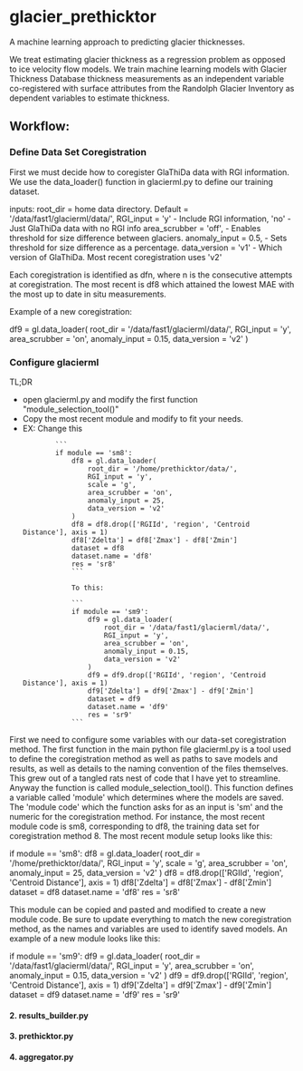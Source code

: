 # glacier_prethicktor
A machine learning approach to predicting glacier thicknesses.

We treat estimating glacier thickness as a regression problem as opposed to ice velocity flow models. We train machine learning models with Glacier Thickness Database thickness measurements as an independent variable co-registered with surface attributes from the Randolph Glacier Inventory as dependent variables to estimate thickness.

## Workflow:

### Define Data Set Coregistration
First we must decide how to coregister GlaThiDa data with RGI information. We use the data_loader() function in glacierml.py to define our training dataset.

inputs:
root_dir = home data directory. Default = '/data/fast1/glacierml/data/',
RGI_input = 'y' - Include RGI information, 'no' - Just GlaThiDa data with no RGI info
area_scrubber = 'off', - Enables threshold for size difference between glaciers.
anomaly_input = 0.5, - Sets threshold for size difference as a percentage.
data_version = 'v1' - Which version of GlaThiDa. Most recent coregistration uses 'v2'

Each coregistration is identified as dfn, where n is the consecutive attempts at coregistration. The most recent is df8 which attained the lowest MAE with the most up to date in situ measurements.

Example of a new coregistration:

df9 = gl.data_loader(
    root_dir = '/data/fast1/glacierml/data/',
    RGI_input = 'y',
    area_scrubber = 'on',
    anomaly_input = 0.15,
    data_version = 'v2'
)


### Configure glacierml
TL;DR
<ul>
    <li> open glacierml.py and modify the first function "module_selection_tool()"
    <li> Copy the most recent module and modify to fit your needs.
        <li> EX: Change this
            
            ```
            if module == 'sm8':
                df8 = gl.data_loader(
                    root_dir = '/home/prethicktor/data/',
                    RGI_input = 'y',
                    scale = 'g',
                    area_scrubber = 'on',
                    anomaly_input = 25,
                    data_version = 'v2'
                )
                df8 = df8.drop(['RGIId', 'region', 'Centroid Distance'], axis = 1)
                df8['Zdelta'] = df8['Zmax'] - df8['Zmin']
                dataset = df8
                dataset.name = 'df8'
                res = 'sr8'
                ```
            
                To this:
            
                ```
                if module == 'sm9':
                    df9 = gl.data_loader(
                        root_dir = '/data/fast1/glacierml/data/',
                        RGI_input = 'y',
                        area_scrubber = 'on',
                        anomaly_input = 0.15,
                        data_version = 'v2'
                    )
                    df9 = df9.drop(['RGIId', 'region', 'Centroid Distance'], axis = 1)
                    df9['Zdelta'] = df9['Zmax'] - df9['Zmin']
                    dataset = df9
                    dataset.name = 'df9'
                    res = 'sr9'
                ```
</ul>
First we need to configure some variables with our data-set coregistration method. The first function in the main python file glacierml.py is a tool used to define the coregistration method as well as paths to save models and results, as well as details to the naming convention of the files themselves. This grew out of a tangled rats nest of code that I have yet to streamline. Anyway the function is called module_selection_tool(). This function defines a variable called 'module' which determines where the models are saved. The 'module code' which the function asks for as an input is 'sm' and the numeric for the coregistration method. For instance, the most recent module code is sm8, corresponding to df8, the training data set for coregistration method 8. The most recent module setup looks like this:

if module == 'sm8':
    df8 = gl.data_loader(
        root_dir = '/home/prethicktor/data/',
        RGI_input = 'y',
        scale = 'g',
        area_scrubber = 'on',
        anomaly_input = 25,
        data_version = 'v2'
    )
    df8 = df8.drop(['RGIId', 'region', 'Centroid Distance'], axis = 1)
    df8['Zdelta'] = df8['Zmax'] - df8['Zmin']
    dataset = df8
    dataset.name = 'df8'
    res = 'sr8'
    
This module can be copied and pasted and modified to create a new module code. Be sure to update everything to match the new coregistration method, as the names and variables are used to identify saved models. An example of a new module looks like this:

if module == 'sm9':
    df9 = gl.data_loader(
        root_dir = '/data/fast1/glacierml/data/',
        RGI_input = 'y',
        area_scrubber = 'on',
        anomaly_input = 0.15,
        data_version = 'v2'
    )
    df9 = df9.drop(['RGIId', 'region', 'Centroid Distance'], axis = 1)
    df9['Zdelta'] = df9['Zmax'] - df9['Zmin']
    dataset = df9
    dataset.name = 'df9'
    res = 'sr9'




#### 2. results_builder.py




#### 3. prethicktor.py
#### 4. aggregator.py




<!-- ### Table of Contents:

#### 1. Project Description
#### 2. Detailed description
#### 3. Workflow
#### 4. Data
#### 5. Module Details


---

## 1. Project Description

---
<p>
Knowledge of the total volume of glacier ice on Earth is an important benchmark for understanding and adapting to our changing climate. Several estimates of global glacier ice volume have recently been presented (Farinotti et al., 2019; Milan et al., 2022). These previous estimates have relied on simple, physics-based models of glacier flow. Here, we examine whether an entirely data-driven estimate of ice mass is possible.
</p>

<p>
We train a neural network on thickness measurements from the Glacier Thickness Database (GlaThiDa). We use a simple shallow/fat architecture (two dense layers and several times more neurons than input variables). Dropout layers are added to reduce the tendency to overfit the data. We treat the learning rate, number of training epochs, and the number of neurons per dense layer as tunable hyperparameters. We perform bootstrap aggregating wherein an ensemble of randomly seeded models are trained and averaged to produce one thickness estimate. We then evaluate the ensemble on the entire Randolph Glacier Inventory (RGI) with the result being a global estimate of non-ice sheet glacier volume.
</p>

<p>
The Glacier Thickness Predictor (GTP) consists of four python files, an example workflow notebook, and 5 more notebooks for model and data analysis. The example notebook provides a simplified version of the model workflow, while the main GTP is run through a terminal window and is capable of running in a docker container on either CPU or GPU. A detailed workflow is described in part 3.
</p>

---

## 2. Detailed description

---
<ol>

<li> <b> glacierml.py </b> </li>

<p>
This file contains all the functions used throughout the GTP. Imported as gl.
</p>

<li> <b> model_builder.py </b></li>

<p>
This file contains scripts to build and train ML models to predict the thickness of glaciers. When run the user will be prompted to select a module. These modules represent different ways of assembling training data with gl.data_loader() and are detailed later in part 5.
</p>

<p>
After a training module is selected, the user is then prompted for layer architecture, learning rate, and epochs. These hyperparameters are useful knobs to tweak to improve model performance, but as a first run on a module, the defaults used in this project are:
</p>

<ul>
<li> layer 1 = 10 </li>
<li> layer 2 = 5 </li>
<li> learning rate = 0.01 </li>
<li> epochs = 100 </li>
</ul>

<br>

<p>
With the hyperparameters input, the model_builder.py will build and train two ensembles of models. The first ensemble includes a dropout layer and the second ensemble does not include a dropout layer. The models and their histories are then saved in their respective saved folders in the projects home directory. The models and histories can also be saved into memory as a variable, demonstrated in the example-workflow notebook.
</p>

<li> <b> results_builder.py </b> </li>
<p>
The results_builder.py file loads and evaluates the models in a given training module and then saves the results to a csv. The CLI in the terminal will prompt for a module when run.
</p>

<p>
results_builder.py will load and evaluate all models in a selected module using gl.predictions_maker(). This function assembles a dataframe of model parameters and predictions made on training and testing datasets, identifiable by the given random state of selected data. Each thickness is then multiplied by the area used in its prediction to compute a predicted volume. Volumes are then summed and divided by the summed area of the dataset to produce an average thickness across all predicted glaciers in a given train or test dataset. This process is repeated for all 25 random states in the ensemble. After all models have been evaluated, results_builder.py will save a .csv file of all model predictions.
</p>

<p>
These predictions tables are then passed to the gl.deviations_calculator() function to compute the standard deviations and variances across the ensembles. This function will collapse each 25 entry predictions table into a single row for a deviations table showing the average value and standard deviations for both model mean absolute error and predicted thicknesses. These deviations tables are then loaded in the ML analysis notebook to examine predictions and loss curves, as well read by prethicktor.py to make global or regional predictions for glaciers in the Randolph Glacier Inventory.
</p>

<li> <b> prethicktor.py </b> </li>
<p>
This python file loads a desired model ensemble to make predictions for glaciers with unknown thicknesses in the Randolph Glacier Inventory (RGI).
</p>

<p>
When run, prethicktor.py first prompts for a training module selection. Then a table will be displayed to allow the user to select a model ensemble from a combination of layer architecture, dropout selection, learning rate, and epochs. The selected ensemble will load 25 models which predict 25 unique thickness, which are then averaged providing a mean thickness and variance. These mean thicknesses and variances are saved, alongside the feature data used to make predictions, as a .csv file in the 'zults/' project folder.
</p>

<li> <b> example_workflow.ipynb </b> </li>
<p>
example_workflow.ipynb provides a simplified version of the GTP workflow. It is designed as a tutorial for the project and will complete a full workflow of a single model, not an ensemble. Models and results are saved in a module not accesseble to the following python files: model_builder.py, results_builder.py, and prethicktor.py.
</p>

<li> <b> ml_analysis.ipynb </b> </li>
<p>
ml_analysis.ipynb is used to analyze performance of GTP models. The first two cells allow for module selection and model parameter calculation. These calculated parameters form the layer architecture used to tune model performance.
</p>
<p>
Next, the notebook contains cells to load a 'deviations' table. This table contains model ensemble information such as inputs, parameters, layer architecture, learning rate, and epochs, as well as statistics from model performance such as test and train MAE and predicted thickness averages and standard deviations. One of these ensembles is chosen in the next cells to evaluate the model ensemble. A cross-plot is generated of predictions made on the training and test data set combined, as well as a cross-plot of the ensemble loss curves.
</p>
<li> <b> vol_comp.ipynb </b> </li>
<p>
vol_comp.ipynb is a notebook used to generate plots comparing GTP predicted thicknesses to reference thicknesses published in <a href = 'https://rdcu.be/cT84m'> Farinotti et. al 2019  A consensus estimate for the ice thickness distribution of all glaciers on Earth </a>.
</p>

<li> <b> clusters.ipynb </b> </li>
<p>
clusters.ipynb is used for cluster analysis on different RGI statistics. Statstics analyzed include RGI mean, median, std deviation, and iqr for Area, Aspect, Lmax, Slope, Zmin, and Zmax. Clustering analyses are done both regionally and globally.
</p>

<p>
The beginning cells import dependencies and set up a regional and global dataframe of RGI feature statistics and thickness estimates of a particular model ensemble.
</ol>




---

## 3. Workflow

---

### Step 1:
Assemble or select a module of training data \
![Image](figs/readme/data_selection.png)


### Step 2:
Calculate layer architecture using zults grabber notebook. \
![Image](figs/readme/parameter_calculator.png)


### Step 3:
Run python file model_builder.py for desired module. The CLI will ask for layer architecture, learning rate, and epochs. \

![Image](figs/readme/model_builder.png)


### Step 4:
Run python file results_builder.py for desired module. \
![Image](figs/readme/results_builder.png)


### Step 5:
Analyze ML results in zults grabber notebook and change parameters as needed. The notebook will load all models that have results, and it is possible to select which data to view. \
![Image](figs/readme/deviations_analysis.png)


### Step 6:
Run python file prethicktor.py on selected module. A table of trained models will load, select one to use for making thickness predictions. \
![Image](figs/readme/prethicktor_1.png)


Once selected, the GTP will predict thicknesses and calcuate deviations across the 25 models for each region \
![Image](figs/readme/prethicktor_part_2.png)
### Step 7:
Load predicted thicknesses for desired model in zults grabber notebook and analyze results


---

## 4. Data

---


---

## 5. Module Details

---




### sm1
<p>
GlaThiDa thicknesses with GlaThiDa features only (Area, Mean Slope, Centroid Latitude, Centroid Longitude)
</p>
total inputs: 440


<table border="1" class="dataframe">   <thead>     <tr style="text-align: right;">       <th>total parameters</th>       <th>layer architecture</th>       <th>dropout</th>       <th>learning rate</th>       <th>epochs</th>       <th>test mae avg</th>       <th>test mae std dev</th>       <th>train mae avg</th>       <th>train mae std dev</th>       <th>test predicted thickness std dev</th>       <th>train predicted thickness std dev</th>     </tr>   </thead>   <tbody>     <tr>       <td>120</td>       <td>10-5</td>       <td>1</td>       <td>0.001</td>       <td>100</td>       <td>43.982542</td>       <td>8.324067</td>       <td>43.192956</td>       <td>3.202114</td>       <td>8.125887</td>       <td>5.332925</td>     </tr>     <tr>       <td>120</td>       <td>10-5</td>       <td>0</td>       <td>0.001</td>       <td>100</td>       <td>43.886775</td>       <td>6.702378</td>       <td>42.294011</td>       <td>3.664026</td>       <td>11.432916</td>       <td>4.635919</td>     </tr>     <tr>       <td>120</td>       <td>10-5</td>       <td>1</td>       <td>0.010</td>       <td>100</td>       <td>34.512794</td>       <td>31.784834</td>       <td>25.319858</td>       <td>8.377193</td>       <td>35.399437</td>       <td>8.887408</td>     </tr>     <tr>       <td>120</td>       <td>10-5</td>       <td>0</td>       <td>0.010</td>       <td>100</td>       <td>35.410193</td>       <td>33.279308</td>       <td>27.358539</td>       <td>9.137655</td>       <td>38.411076</td>       <td>13.995780</td>     </tr>     <tr>       <td>120</td>       <td>10-5</td>       <td>1</td>       <td>0.100</td>       <td>20</td>       <td>37.051389</td>       <td>36.383543</td>       <td>26.863251</td>       <td>10.033726</td>       <td>40.326183</td>       <td>9.538351</td>     </tr>     <tr>       <td>120</td>       <td>10-5</td>       <td>0</td>       <td>0.100</td>       <td>20</td>       <td>36.325935</td>       <td>32.092202</td>       <td>28.168482</td>       <td>10.867086</td>       <td>37.091282</td>       <td>15.453239</td>     </tr>     <tr>       <td>120</td>       <td>10-5</td>       <td>1</td>       <td>0.100</td>       <td>100</td>       <td>29.990507</td>       <td>31.681878</td>       <td>21.701401</td>       <td>10.107029</td>       <td>33.921673</td>       <td>11.030806</td>     </tr>     <tr>       <td>120</td>       <td>10-5</td>       <td>0</td>       <td>0.100</td>       <td>100</td>       <td>25.014423</td>       <td>21.109099</td>       <td>22.384808</td>       <td>9.479877</td>       <td>25.138636</td>       <td>10.347148</td>     </tr>     <tr>       <td>234</td>       <td>16-8</td>       <td>1</td>       <td>0.001</td>       <td>100</td>       <td>44.294147</td>       <td>16.556572</td>       <td>37.732886</td>       <td>4.862153</td>       <td>21.670259</td>       <td>6.219899</td>     </tr>     <tr>       <td>234</td>       <td>16-8</td>       <td>0</td>       <td>0.001</td>       <td>100</td>       <td>40.212565</td>       <td>14.792536</td>       <td>38.082218</td>       <td>3.912605</td>       <td>16.725891</td>       <td>11.207680</td>     </tr>     <tr>       <td>234</td>       <td>16-8</td>       <td>1</td>       <td>0.010</td>       <td>100</td>       <td>35.473023</td>       <td>33.264614</td>       <td>25.631827</td>       <td>8.643635</td>       <td>36.495533</td>       <td>9.020482</td>     </tr>     <tr>       <td>234</td>       <td>16-8</td>       <td>0</td>       <td>0.010</td>       <td>100</td>       <td>36.223756</td>       <td>35.288045</td>       <td>24.994427</td>       <td>7.885882</td>       <td>37.873325</td>       <td>8.676159</td>     </tr>     <tr>       <td>234</td>       <td>16-8</td>       <td>1</td>       <td>0.100</td>       <td>20</td>       <td>36.632644</td>       <td>33.456412</td>       <td>24.779492</td>       <td>8.016781</td>       <td>36.403217</td>       <td>9.955236</td>     </tr>     <tr>       <td>234</td>       <td>16-8</td>       <td>0</td>       <td>0.100</td>       <td>20</td>       <td>36.279050</td>       <td>34.381332</td>       <td>25.662581</td>       <td>8.617289</td>       <td>38.382145</td>       <td>10.407371</td>     </tr>     <tr>       <td>234</td>       <td>16-8</td>       <td>1</td>       <td>0.100</td>       <td>100</td>       <td>28.819094</td>       <td>26.996813</td>       <td>20.531305</td>       <td>7.521484</td>       <td>30.313887</td>       <td>8.598150</td>     </tr>     <tr>       <td>234</td>       <td>16-8</td>       <td>0</td>       <td>0.100</td>       <td>100</td>       <td>27.083550</td>       <td>28.458786</td>       <td>18.226164</td>       <td>6.898514</td>       <td>30.854834</td>       <td>9.566348</td>     </tr>     <tr>       <td>442</td>       <td>24-12</td>       <td>1</td>       <td>0.001</td>       <td>100</td>       <td>39.625907</td>       <td>27.830960</td>       <td>33.123098</td>       <td>7.625892</td>       <td>32.179047</td>       <td>12.918469</td>     </tr>     <tr>       <td>442</td>       <td>24-12</td>       <td>0</td>       <td>0.001</td>       <td>100</td>       <td>40.704802</td>       <td>25.525103</td>       <td>34.207239</td>       <td>8.011473</td>       <td>32.191868</td>       <td>15.067041</td>     </tr>     <tr>       <td>442</td>       <td>24-12</td>       <td>1</td>       <td>0.010</td>       <td>100</td>       <td>35.406686</td>       <td>33.316700</td>       <td>24.686248</td>       <td>8.001929</td>       <td>36.831692</td>       <td>8.261243</td>     </tr>     <tr>       <td>442</td>       <td>24-12</td>       <td>0</td>       <td>0.010</td>       <td>100</td>       <td>36.289563</td>       <td>35.346591</td>       <td>25.194641</td>       <td>8.166766</td>       <td>37.211166</td>       <td>9.602010</td>     </tr>     <tr>       <td>442</td>       <td>24-12</td>       <td>1</td>       <td>0.100</td>       <td>20</td>       <td>39.050521</td>       <td>40.453623</td>       <td>25.223769</td>       <td>8.807891</td>       <td>44.004639</td>       <td>9.828294</td>     </tr>     <tr>       <td>442</td>       <td>24-12</td>       <td>0</td>       <td>0.100</td>       <td>20</td>       <td>37.905610</td>       <td>36.900826</td>       <td>24.602245</td>       <td>7.278377</td>       <td>39.901024</td>       <td>9.616384</td>     </tr>     <tr>       <td>442</td>       <td>24-12</td>       <td>1</td>       <td>0.100</td>       <td>100</td>       <td>19.525705</td>       <td>13.938761</td>       <td>17.964666</td>       <td>6.328218</td>       <td>16.866167</td>       <td>9.132371</td>     </tr>     <tr>       <td>442</td>       <td>24-12</td>       <td>0</td>       <td>0.100</td>       <td>100</td>       <td>19.963202</td>       <td>18.041312</td>       <td>16.243484</td>       <td>3.832730</td>       <td>22.187843</td>       <td>6.397779</td>     </tr>   </tbody> </table>



### sm2

<p>
GlaThiDa thickness data combined with RGI surface features on a global scale. No corrections for size anomalies (Area mismatch between GlaThiDa and RGI)
</p>

total inputs: 4260

<table border="1" class="dataframe">   <thead>     <tr style="text-align: right;">       <th>total parameters</th>       <th>layer architecture</th>       <th>dropout</th>       <th>learning rate</th>       <th>epochs</th>       <th>test mae avg</th>       <th>test mae std dev</th>       <th>train mae avg</th>       <th>train mae std dev</th>       <th>test predicted thickness std dev</th>       <th>train predicted thickness std dev</th>     </tr>   </thead>   <tbody>     <tr>       <td>180</td>       <td>10-5</td>       <td>1</td>       <td>0.001</td>       <td>100</td>       <td>30.436164</td>       <td>6.128200</td>       <td>29.762397</td>       <td>7.873165</td>       <td>10.927141</td>       <td>10.642333</td>     </tr>     <tr>       <td>180</td>       <td>10-5</td>       <td>0</td>       <td>0.001</td>       <td>100</td>       <td>30.000284</td>       <td>4.357814</td>       <td>29.201366</td>       <td>2.423031</td>       <td>4.597667</td>       <td>3.198521</td>     </tr>     <tr>       <td>180</td>       <td>10-5</td>       <td>1</td>       <td>0.010</td>       <td>100</td>       <td>25.735241</td>       <td>8.812404</td>       <td>23.526555</td>       <td>6.535139</td>       <td>10.130851</td>       <td>9.744634</td>     </tr>     <tr>       <td>180</td>       <td>10-5</td>       <td>0</td>       <td>0.010</td>       <td>100</td>       <td>24.236161</td>       <td>3.500441</td>       <td>22.327142</td>       <td>0.990998</td>       <td>3.684900</td>       <td>1.641474</td>     </tr>     <tr>       <td>180</td>       <td>10-5</td>       <td>1</td>       <td>0.100</td>       <td>40</td>       <td>25.263821</td>       <td>4.539865</td>       <td>23.711115</td>       <td>3.571639</td>       <td>8.079468</td>       <td>5.934418</td>     </tr>     <tr>       <td>180</td>       <td>10-5</td>       <td>0</td>       <td>0.100</td>       <td>40</td>       <td>25.219067</td>       <td>5.754177</td>       <td>23.257817</td>       <td>3.224294</td>       <td>7.761547</td>       <td>6.372289</td>     </tr>     <tr>       <td>180</td>       <td>10-5</td>       <td>1</td>       <td>0.100</td>       <td>100</td>       <td>23.147188</td>       <td>3.798227</td>       <td>22.304446</td>       <td>3.011410</td>       <td>7.303824</td>       <td>4.823187</td>     </tr>     <tr>       <td>180</td>       <td>10-5</td>       <td>0</td>       <td>0.100</td>       <td>100</td>       <td>23.293911</td>       <td>3.810492</td>       <td>21.563213</td>       <td>1.018047</td>       <td>4.945403</td>       <td>4.518109</td>     </tr>     <tr>       <td>1976</td>       <td>50-28</td>       <td>1</td>       <td>0.001</td>       <td>100</td>       <td>25.084199</td>       <td>3.549718</td>       <td>23.562477</td>       <td>0.938657</td>       <td>3.809574</td>       <td>0.826549</td>     </tr>     <tr>       <td>1976</td>       <td>50-28</td>       <td>0</td>       <td>0.001</td>       <td>100</td>       <td>25.135300</td>       <td>3.534475</td>       <td>23.561379</td>       <td>0.936959</td>       <td>3.724854</td>       <td>0.782192</td>     </tr>     <tr>       <td>1976</td>       <td>50-28</td>       <td>1</td>       <td>0.010</td>       <td>100</td>       <td>22.691317</td>       <td>3.381273</td>       <td>21.134696</td>       <td>0.840695</td>       <td>4.295444</td>       <td>2.320906</td>     </tr>     <tr>       <td>1976</td>       <td>50-28</td>       <td>0</td>       <td>0.010</td>       <td>100</td>       <td>22.954272</td>       <td>3.578684</td>       <td>21.285193</td>       <td>1.090090</td>       <td>4.969698</td>       <td>2.017772</td>     </tr>     <tr>       <td>1976</td>       <td>50-28</td>       <td>1</td>       <td>0.100</td>       <td>40</td>       <td>24.999859</td>       <td>3.532554</td>       <td>23.468242</td>       <td>1.839651</td>       <td>8.651466</td>       <td>5.877145</td>     </tr>     <tr>       <td>1976</td>       <td>50-28</td>       <td>0</td>       <td>0.100</td>       <td>40</td>       <td>25.231052</td>       <td>3.733468</td>       <td>23.347522</td>       <td>2.343626</td>       <td>8.026451</td>       <td>8.011163</td>     </tr>     <tr>       <td>1976</td>       <td>50-28</td>       <td>1</td>       <td>0.100</td>       <td>100</td>       <td>20.181267</td>       <td>2.629075</td>       <td>19.556951</td>       <td>1.643185</td>       <td>7.771707</td>       <td>5.021609</td>     </tr>     <tr>       <td>1976</td>       <td>50-28</td>       <td>0</td>       <td>0.100</td>       <td>100</td>       <td>20.093186</td>       <td>3.302355</td>       <td>19.768997</td>       <td>1.560606</td>       <td>5.636786</td>       <td>5.957288</td>     </tr>     <tr>       <td>3828</td>       <td>64-48</td>       <td>1</td>       <td>0.001</td>       <td>100</td>       <td>24.838815</td>       <td>3.534301</td>       <td>23.129307</td>       <td>0.914245</td>       <td>3.696452</td>       <td>1.033934</td>     </tr>     <tr>       <td>3828</td>       <td>64-48</td>       <td>0</td>       <td>0.001</td>       <td>100</td>       <td>24.711207</td>       <td>3.541982</td>       <td>23.131113</td>       <td>0.878684</td>       <td>3.665761</td>       <td>0.930779</td>     </tr>     <tr>       <td>3828</td>       <td>64-48</td>       <td>1</td>       <td>0.010</td>       <td>40</td>       <td>23.886249</td>       <td>3.453894</td>       <td>22.319768</td>       <td>0.946613</td>       <td>4.612526</td>       <td>1.623780</td>     </tr>     <tr>       <td>3828</td>       <td>64-48</td>       <td>0</td>       <td>0.010</td>       <td>40</td>       <td>24.116045</td>       <td>3.381417</td>       <td>22.348776</td>       <td>0.789080</td>       <td>3.728148</td>       <td>2.305784</td>     </tr>     <tr>       <td>3828</td>       <td>64-48</td>       <td>1</td>       <td>0.010</td>       <td>100</td>       <td>22.332199</td>       <td>2.926395</td>       <td>20.895848</td>       <td>1.022141</td>       <td>4.477042</td>       <td>2.612314</td>     </tr>     <tr>       <td>3828</td>       <td>64-48</td>       <td>0</td>       <td>0.010</td>       <td>100</td>       <td>22.468233</td>       <td>3.280382</td>       <td>20.920159</td>       <td>0.967346</td>       <td>4.722921</td>       <td>2.879185</td>     </tr>     <tr>       <td>3828</td>       <td>64-48</td>       <td>1</td>       <td>0.100</td>       <td>100</td>       <td>19.915981</td>       <td>3.043197</td>       <td>19.144949</td>       <td>1.166495</td>       <td>5.787775</td>       <td>5.178887</td>     </tr>     <tr>       <td>3828</td>       <td>64-48</td>       <td>0</td>       <td>0.100</td>       <td>100</td>       <td>20.304914</td>       <td>3.277770</td>       <td>19.662795</td>       <td>1.814624</td>       <td>6.533741</td>       <td>6.447490</td>     </tr>   </tbody> </table>

### sm3

<p>
GlaThiDa thickness data combined with RGI surface features on a global scale. Corrections for size anomalies include dropping glaciers with size difference greater than 1 km
</p>

total inputs: 2816

<table border="1" class="dataframe">   <thead>     <tr style="text-align: right;">       <th>total parameters</th>       <th>layer architecture</th>       <th>dropout</th>       <th>learning rate</th>       <th>epochs</th>       <th>test mae avg</th>       <th>test mae std dev</th>       <th>train mae avg</th>       <th>train mae std dev</th>       <th>test predicted thickness std dev</th>       <th>train predicted thickness std dev</th>     </tr>   </thead>   <tbody>     <tr>       <td>180</td>       <td>10-5</td>       <td>1</td>       <td>0.001</td>       <td>100</td>       <td>19.085541</td>       <td>5.182935</td>       <td>19.990497</td>       <td>5.297365</td>       <td>7.655952</td>       <td>7.602119</td>     </tr>     <tr>       <td>180</td>       <td>10-5</td>       <td>0</td>       <td>0.001</td>       <td>100</td>       <td>21.244393</td>       <td>6.267663</td>       <td>22.154190</td>       <td>5.984530</td>       <td>9.506382</td>       <td>9.194077</td>     </tr>     <tr>       <td>180</td>       <td>10-5</td>       <td>1</td>       <td>0.010</td>       <td>20</td>       <td>15.089042</td>       <td>2.416695</td>       <td>15.695375</td>       <td>1.672437</td>       <td>2.862020</td>       <td>1.802909</td>     </tr>     <tr>       <td>180</td>       <td>10-5</td>       <td>0</td>       <td>0.010</td>       <td>20</td>       <td>14.865162</td>       <td>2.736401</td>       <td>15.389077</td>       <td>1.439904</td>       <td>3.502827</td>       <td>2.691082</td>     </tr>     <tr>       <td>180</td>       <td>10-5</td>       <td>1</td>       <td>0.010</td>       <td>25</td>       <td>15.010385</td>       <td>5.964134</td>       <td>15.203079</td>       <td>5.656405</td>       <td>8.448847</td>       <td>8.135725</td>     </tr>     <tr>       <td>180</td>       <td>10-5</td>       <td>0</td>       <td>0.010</td>       <td>25</td>       <td>13.556650</td>       <td>1.735700</td>       <td>14.035592</td>       <td>0.646668</td>       <td>2.384980</td>       <td>1.418131</td>     </tr>     <tr>       <td>180</td>       <td>10-5</td>       <td>1</td>       <td>0.010</td>       <td>100</td>       <td>11.712781</td>       <td>1.316173</td>       <td>12.293043</td>       <td>0.408550</td>       <td>2.357923</td>       <td>1.138933</td>     </tr>     <tr>       <td>180</td>       <td>10-5</td>       <td>0</td>       <td>0.010</td>       <td>100</td>       <td>13.667385</td>       <td>5.992890</td>       <td>14.448836</td>       <td>7.416969</td>       <td>10.359984</td>       <td>10.340641</td>     </tr>     <tr>       <td>180</td>       <td>10-5</td>       <td>1</td>       <td>0.100</td>       <td>100</td>       <td>11.912779</td>       <td>1.698099</td>       <td>12.318379</td>       <td>0.544532</td>       <td>3.064761</td>       <td>2.483909</td>     </tr>     <tr>       <td>180</td>       <td>10-5</td>       <td>0</td>       <td>0.100</td>       <td>100</td>       <td>11.593284</td>       <td>1.298992</td>       <td>11.963056</td>       <td>0.840035</td>       <td>2.908745</td>       <td>2.305084</td>     </tr>     <tr>       <td>1170</td>       <td>37-20</td>       <td>1</td>       <td>0.001</td>       <td>60</td>       <td>14.486935</td>       <td>2.058247</td>       <td>14.970549</td>       <td>0.629343</td>       <td>2.577383</td>       <td>0.978750</td>     </tr>     <tr>       <td>1170</td>       <td>37-20</td>       <td>0</td>       <td>0.001</td>       <td>60</td>       <td>14.431887</td>       <td>1.816792</td>       <td>15.023027</td>       <td>0.717912</td>       <td>2.415269</td>       <td>0.981900</td>     </tr>     <tr>       <td>1170</td>       <td>37-20</td>       <td>1</td>       <td>0.001</td>       <td>100</td>       <td>13.078745</td>       <td>1.505500</td>       <td>13.575672</td>       <td>0.399169</td>       <td>2.453053</td>       <td>0.786433</td>     </tr>     <tr>       <td>1170</td>       <td>37-20</td>       <td>0</td>       <td>0.001</td>       <td>100</td>       <td>13.005633</td>       <td>1.480150</td>       <td>13.644275</td>       <td>0.427591</td>       <td>2.509563</td>       <td>0.831942</td>     </tr>     <tr>       <td>1170</td>       <td>37-20</td>       <td>1</td>       <td>0.010</td>       <td>100</td>       <td>11.562479</td>       <td>1.289578</td>       <td>12.092679</td>       <td>0.427889</td>       <td>2.630548</td>       <td>1.164211</td>     </tr>     <tr>       <td>1170</td>       <td>37-20</td>       <td>0</td>       <td>0.010</td>       <td>100</td>       <td>11.691616</td>       <td>1.439804</td>       <td>12.063767</td>       <td>0.490895</td>       <td>1.963677</td>       <td>1.505779</td>     </tr>     <tr>       <td>1170</td>       <td>37-20</td>       <td>1</td>       <td>0.100</td>       <td>100</td>       <td>11.710696</td>       <td>1.960853</td>       <td>11.772711</td>       <td>1.335543</td>       <td>5.253871</td>       <td>4.716699</td>     </tr>     <tr>       <td>1170</td>       <td>37-20</td>       <td>0</td>       <td>0.100</td>       <td>100</td>       <td>11.375669</td>       <td>1.305296</td>       <td>11.461467</td>       <td>1.021207</td>       <td>2.967426</td>       <td>3.297218</td>     </tr>     <tr>       <td>2318</td>       <td>59-28</td>       <td>1</td>       <td>0.001</td>       <td>50</td>       <td>14.206065</td>       <td>1.962059</td>       <td>14.665917</td>       <td>0.544388</td>       <td>2.564208</td>       <td>1.059821</td>     </tr>     <tr>       <td>2318</td>       <td>59-28</td>       <td>0</td>       <td>0.001</td>       <td>50</td>       <td>14.146044</td>       <td>1.913393</td>       <td>14.692917</td>       <td>0.493570</td>       <td>2.621405</td>       <td>1.211916</td>     </tr>     <tr>       <td>2318</td>       <td>59-28</td>       <td>1</td>       <td>0.001</td>       <td>100</td>       <td>12.755775</td>       <td>1.426745</td>       <td>13.263999</td>       <td>0.439238</td>       <td>2.485414</td>       <td>0.696124</td>     </tr>     <tr>       <td>2318</td>       <td>59-28</td>       <td>0</td>       <td>0.001</td>       <td>100</td>       <td>12.784167</td>       <td>1.426242</td>       <td>13.264526</td>       <td>0.415543</td>       <td>2.409193</td>       <td>0.738712</td>     </tr>     <tr>       <td>2318</td>       <td>59-28</td>       <td>1</td>       <td>0.010</td>       <td>100</td>       <td>11.632391</td>       <td>1.354425</td>       <td>12.086224</td>       <td>0.499431</td>       <td>2.436388</td>       <td>1.969761</td>     </tr>     <tr>       <td>2318</td>       <td>59-28</td>       <td>0</td>       <td>0.010</td>       <td>100</td>       <td>11.612423</td>       <td>1.548752</td>       <td>12.055674</td>       <td>0.494389</td>       <td>2.902999</td>       <td>1.661194</td>     </tr>     <tr>       <td>2318</td>       <td>59-28</td>       <td>1</td>       <td>0.100</td>       <td>100</td>       <td>11.755005</td>       <td>1.867218</td>       <td>11.492489</td>       <td>1.149627</td>       <td>4.130311</td>       <td>3.913480</td>     </tr>     <tr>       <td>2318</td>       <td>59-28</td>       <td>0</td>       <td>0.100</td>       <td>100</td>       <td>11.612536</td>       <td>1.353894</td>       <td>11.425219</td>       <td>1.202729</td>       <td>4.090386</td>       <td>3.700589</td>     </tr>   </tbody> </table>


### sm4

<p>
GlaThiDa thickness data combined with RGI surface features on a global scale. Corrections for size anomalies include dropping glaciers with size difference greater than 5 km
</p>
total inputs: 3685

<table border="1" class="dataframe">   <thead>     <tr style="text-align: right;">       <th>total parameters</th>       <th>layer architecture</th>       <th>dropout</th>       <th>learning rate</th>       <th>epochs</th>       <th>test mae avg</th>       <th>test mae std dev</th>       <th>train mae avg</th>       <th>train mae std dev</th>       <th>test predicted thickness std dev</th>       <th>train predicted thickness std dev</th>     </tr>   </thead>   <tbody>     <tr>       <td>180</td>       <td>10-5</td>       <td>1</td>       <td>0.001</td>       <td>100</td>       <td>17.606575</td>       <td>2.799333</td>       <td>17.608419</td>       <td>2.150920</td>       <td>4.478066</td>       <td>3.666196</td>     </tr>     <tr>       <td>180</td>       <td>10-5</td>       <td>0</td>       <td>0.001</td>       <td>100</td>       <td>18.514497</td>       <td>6.676689</td>       <td>18.664737</td>       <td>6.128700</td>       <td>8.835190</td>       <td>8.700864</td>     </tr>     <tr>       <td>180</td>       <td>10-5</td>       <td>1</td>       <td>0.010</td>       <td>20</td>       <td>14.746905</td>       <td>2.238516</td>       <td>14.973742</td>       <td>0.971554</td>       <td>1.914473</td>       <td>0.870888</td>     </tr>     <tr>       <td>180</td>       <td>10-5</td>       <td>0</td>       <td>0.010</td>       <td>20</td>       <td>14.736629</td>       <td>2.483925</td>       <td>14.916427</td>       <td>0.821759</td>       <td>2.314411</td>       <td>0.819856</td>     </tr>     <tr>       <td>180</td>       <td>10-5</td>       <td>1</td>       <td>0.010</td>       <td>100</td>       <td>13.875627</td>       <td>6.391927</td>       <td>14.134043</td>       <td>5.374991</td>       <td>7.964189</td>       <td>7.763847</td>     </tr>     <tr>       <td>180</td>       <td>10-5</td>       <td>0</td>       <td>0.010</td>       <td>100</td>       <td>12.628151</td>       <td>2.402212</td>       <td>12.996248</td>       <td>0.616793</td>       <td>1.910316</td>       <td>0.999246</td>     </tr>     <tr>       <td>180</td>       <td>10-5</td>       <td>1</td>       <td>0.100</td>       <td>100</td>       <td>13.215501</td>       <td>2.914784</td>       <td>13.693945</td>       <td>1.975513</td>       <td>3.517315</td>       <td>3.116626</td>     </tr>     <tr>       <td>180</td>       <td>10-5</td>       <td>0</td>       <td>0.100</td>       <td>100</td>       <td>12.527823</td>       <td>2.077362</td>       <td>13.067502</td>       <td>0.724130</td>       <td>3.071940</td>       <td>2.840697</td>     </tr>     <tr>       <td>1519</td>       <td>47-21</td>       <td>1</td>       <td>0.001</td>       <td>100</td>       <td>13.484853</td>       <td>2.348697</td>       <td>13.800958</td>       <td>0.599772</td>       <td>1.860627</td>       <td>0.510737</td>     </tr>     <tr>       <td>1519</td>       <td>47-21</td>       <td>0</td>       <td>0.001</td>       <td>100</td>       <td>13.489209</td>       <td>2.384136</td>       <td>13.784435</td>       <td>0.577270</td>       <td>1.864121</td>       <td>0.535074</td>     </tr>     <tr>       <td>1519</td>       <td>47-21</td>       <td>1</td>       <td>0.010</td>       <td>15</td>       <td>13.385915</td>       <td>2.288121</td>       <td>13.854682</td>       <td>0.598554</td>       <td>2.108941</td>       <td>1.200178</td>     </tr>     <tr>       <td>1519</td>       <td>47-21</td>       <td>0</td>       <td>0.010</td>       <td>15</td>       <td>13.437355</td>       <td>2.379629</td>       <td>13.842513</td>       <td>0.551716</td>       <td>1.933822</td>       <td>0.831376</td>     </tr>     <tr>       <td>1519</td>       <td>47-21</td>       <td>1</td>       <td>0.010</td>       <td>20</td>       <td>15.509024</td>       <td>0.000000</td>       <td>13.355112</td>       <td>0.000000</td>       <td>0.000000</td>       <td>0.000000</td>     </tr>     <tr>       <td>1519</td>       <td>47-21</td>       <td>0</td>       <td>0.010</td>       <td>20</td>       <td>15.126415</td>       <td>0.000000</td>       <td>13.273845</td>       <td>0.000000</td>       <td>0.000000</td>       <td>0.000000</td>     </tr>     <tr>       <td>1519</td>       <td>47-21</td>       <td>1</td>       <td>0.010</td>       <td>100</td>       <td>12.262689</td>       <td>2.078561</td>       <td>12.637153</td>       <td>0.617366</td>       <td>2.381604</td>       <td>1.296982</td>     </tr>     <tr>       <td>1519</td>       <td>47-21</td>       <td>0</td>       <td>0.010</td>       <td>100</td>       <td>12.128779</td>       <td>2.381955</td>       <td>12.639187</td>       <td>0.639022</td>       <td>2.183692</td>       <td>1.207737</td>     </tr>     <tr>       <td>1519</td>       <td>47-21</td>       <td>1</td>       <td>0.100</td>       <td>100</td>       <td>11.484595</td>       <td>1.666102</td>       <td>11.833925</td>       <td>0.795351</td>       <td>3.668378</td>       <td>3.212767</td>     </tr>     <tr>       <td>1519</td>       <td>47-21</td>       <td>0</td>       <td>0.100</td>       <td>100</td>       <td>11.229659</td>       <td>1.544364</td>       <td>11.776068</td>       <td>0.927612</td>       <td>3.952393</td>       <td>3.247196</td>     </tr>     <tr>       <td>3036</td>       <td>64-36</td>       <td>1</td>       <td>0.001</td>       <td>30</td>       <td>16.188661</td>       <td>2.296477</td>       <td>16.417011</td>       <td>0.733593</td>       <td>2.158521</td>       <td>0.787638</td>     </tr>     <tr>       <td>3036</td>       <td>64-36</td>       <td>0</td>       <td>0.001</td>       <td>30</td>       <td>16.277062</td>       <td>2.459703</td>       <td>16.423011</td>       <td>0.688327</td>       <td>2.267554</td>       <td>0.785229</td>     </tr>     <tr>       <td>3036</td>       <td>64-36</td>       <td>1</td>       <td>0.001</td>       <td>100</td>       <td>13.252747</td>       <td>2.402459</td>       <td>13.547355</td>       <td>0.646111</td>       <td>1.734105</td>       <td>0.672083</td>     </tr>     <tr>       <td>3036</td>       <td>64-36</td>       <td>0</td>       <td>0.001</td>       <td>100</td>       <td>13.271116</td>       <td>2.338173</td>       <td>13.580903</td>       <td>0.585546</td>       <td>1.878656</td>       <td>0.528776</td>     </tr>     <tr>       <td>3036</td>       <td>64-36</td>       <td>1</td>       <td>0.010</td>       <td>100</td>       <td>11.981780</td>       <td>2.197451</td>       <td>12.455971</td>       <td>0.642732</td>       <td>2.135622</td>       <td>1.606769</td>     </tr>     <tr>       <td>3036</td>       <td>64-36</td>       <td>0</td>       <td>0.010</td>       <td>100</td>       <td>12.038212</td>       <td>2.193618</td>       <td>12.492311</td>       <td>0.654092</td>       <td>2.991897</td>       <td>1.767681</td>     </tr>     <tr>       <td>3036</td>       <td>64-36</td>       <td>1</td>       <td>0.100</td>       <td>100</td>       <td>11.474553</td>       <td>1.758483</td>       <td>11.715559</td>       <td>0.883689</td>       <td>4.424909</td>       <td>3.863244</td>     </tr>     <tr>       <td>3036</td>       <td>64-36</td>       <td>0</td>       <td>0.100</td>       <td>100</td>       <td>11.737081</td>       <td>1.733673</td>       <td>11.793007</td>       <td>0.822718</td>       <td>3.075152</td>       <td>3.799300</td>     </tr>   </tbody> </table>


### sm5
<p>
GlaThiDa thickness data combined with RGI surface features on a global scale. No corrections for size anomalies (Area mismatch between GlaThiDa and RGI). Dropped data column 'Zmed' from training and predictions as it contains several erroneous data.
</p>

total inputs: 3834

<table border="1" class="dataframe">   <thead>     <tr style="text-align: right;">       <th>total parameters</th>       <th>layer architecture</th>       <th>dropout</th>       <th>learning rate</th>       <th>epochs</th>       <th>test mae avg</th>       <th>test mae std dev</th>       <th>train mae avg</th>       <th>train mae std dev</th>       <th>test predicted thickness std dev</th>       <th>train predicted thickness std dev</th>     </tr>   </thead>   <tbody>     <tr>       <td>168</td>       <td>10-5</td>       <td>1</td>       <td>0.01</td>       <td>100</td>       <td>25.459589</td>       <td>8.166231</td>       <td>23.659464</td>       <td>6.721943</td>       <td>10.302434</td>       <td>9.638844</td>     </tr>     <tr>       <td>168</td>       <td>10-5</td>       <td>0</td>       <td>0.01</td>       <td>100</td>       <td>24.183481</td>       <td>3.510502</td>       <td>22.333696</td>       <td>0.980093</td>       <td>3.933894</td>       <td>1.126259</td>     </tr>     <tr>       <td>1768</td>       <td>50-25</td>       <td>1</td>       <td>0.01</td>       <td>100</td>       <td>23.077040</td>       <td>3.203145</td>       <td>21.333269</td>       <td>1.021539</td>       <td>4.118157</td>       <td>1.759805</td>     </tr>     <tr>       <td>1768</td>       <td>50-25</td>       <td>0</td>       <td>0.01</td>       <td>100</td>       <td>22.738840</td>       <td>3.361060</td>       <td>21.493241</td>       <td>1.068965</td>       <td>4.377402</td>       <td>2.307082</td>     </tr>     <tr>       <td>3366</td>       <td>64-42</td>       <td>1</td>       <td>0.01</td>       <td>100</td>       <td>22.866305</td>       <td>3.528474</td>       <td>21.085913</td>       <td>1.040092</td>       <td>4.426829</td>       <td>2.755531</td>     </tr>     <tr>       <td>3366</td>       <td>64-42</td>       <td>0</td>       <td>0.01</td>       <td>100</td>       <td>22.772879</td>       <td>3.227800</td>       <td>21.202340</td>       <td>1.089595</td>       <td>4.678012</td>       <td>2.574209</td>     </tr>   </tbody> </table>

### sm6
<p>
GlaThiDa thickness data combined with RGI surface features on a regional scale. No correction for size anomalies. Each data set is trained and predicted for only that RGI region
</p>
total inputs:

### sm7
GlaThiDa thickness data combined with RGI surface features on a global scale. No corrections for size anomalies (Area mismatch between GlaThiDa and RGI).

**NOTE** sm7 is the same as sm2, however, at the time the prethicktor.py file was not set up to make predictions regionally. To make regional predictions, an entire new module was required. prethicktor.py has since been patched such that any module can predict regionally.

total inputs: 4260

<table border="1" class="dataframe">   <thead>     <tr style="text-align: right;">       <th>total parameters</th>       <th>layer architecture</th>       <th>dropout</th>       <th>learning rate</th>       <th>epochs</th>       <th>test mae avg</th>       <th>test mae std dev</th>       <th>train mae avg</th>       <th>train mae std dev</th>       <th>test predicted thickness std dev</th>       <th>train predicted thickness std dev</th>     </tr>   </thead>   <tbody>     <tr>       <td>180</td>       <td>10-5</td>       <td>1</td>       <td>0.001</td>       <td>100</td>       <td>29.647513</td>       <td>5.724535</td>       <td>28.616721</td>       <td>2.069665</td>       <td>4.931937</td>       <td>4.138678</td>     </tr>     <tr>       <td>180</td>       <td>10-5</td>       <td>0</td>       <td>0.001</td>       <td>100</td>       <td>30.719780</td>       <td>6.529498</td>       <td>29.889716</td>       <td>7.942136</td>       <td>11.394197</td>       <td>10.913125</td>     </tr>     <tr>       <td>180</td>       <td>10-5</td>       <td>1</td>       <td>0.010</td>       <td>100</td>       <td>23.850120</td>       <td>3.497346</td>       <td>22.291565</td>       <td>0.806518</td>       <td>4.294350</td>       <td>1.137611</td>     </tr>     <tr>       <td>180</td>       <td>10-5</td>       <td>0</td>       <td>0.010</td>       <td>100</td>       <td>25.032291</td>       <td>6.528711</td>       <td>23.662723</td>       <td>7.191763</td>       <td>10.160369</td>       <td>9.642501</td>     </tr>     <tr>       <td>180</td>       <td>10-5</td>       <td>1</td>       <td>0.100</td>       <td>100</td>       <td>23.236795</td>       <td>3.544364</td>       <td>21.930665</td>       <td>1.420382</td>       <td>6.380354</td>       <td>5.019096</td>     </tr>     <tr>       <td>180</td>       <td>10-5</td>       <td>0</td>       <td>0.100</td>       <td>100</td>       <td>23.347840</td>       <td>3.222072</td>       <td>21.566725</td>       <td>1.173026</td>       <td>5.091355</td>       <td>4.755342</td>     </tr>     <tr>       <td>1976</td>       <td>50-28</td>       <td>1</td>       <td>0.001</td>       <td>100</td>       <td>25.144323</td>       <td>3.549629</td>       <td>23.538672</td>       <td>0.915604</td>       <td>3.578048</td>       <td>1.009563</td>     </tr>     <tr>       <td>1976</td>       <td>50-28</td>       <td>0</td>       <td>0.001</td>       <td>100</td>       <td>25.110423</td>       <td>3.502184</td>       <td>23.566199</td>       <td>0.932949</td>       <td>3.401087</td>       <td>1.087125</td>     </tr>     <tr>       <td>1976</td>       <td>50-28</td>       <td>1</td>       <td>0.010</td>       <td>50</td>       <td>24.068329</td>       <td>3.448562</td>       <td>22.188080</td>       <td>0.833040</td>       <td>3.812346</td>       <td>1.939547</td>     </tr>     <tr>       <td>1976</td>       <td>50-28</td>       <td>0</td>       <td>0.010</td>       <td>50</td>       <td>24.024015</td>       <td>3.268711</td>       <td>22.356847</td>       <td>1.013194</td>       <td>4.057677</td>       <td>1.715672</td>     </tr>     <tr>       <td>1976</td>       <td>50-28</td>       <td>1</td>       <td>0.010</td>       <td>100</td>       <td>22.561178</td>       <td>3.331436</td>       <td>21.071632</td>       <td>0.922440</td>       <td>4.072864</td>       <td>2.156377</td>     </tr>     <tr>       <td>1976</td>       <td>50-28</td>       <td>0</td>       <td>0.010</td>       <td>100</td>       <td>22.925221</td>       <td>3.606206</td>       <td>21.113651</td>       <td>1.024825</td>       <td>3.937835</td>       <td>2.152602</td>     </tr>     <tr>       <td>1976</td>       <td>50-28</td>       <td>1</td>       <td>0.100</td>       <td>50</td>       <td>23.563866</td>       <td>3.102034</td>       <td>22.289110</td>       <td>1.376429</td>       <td>6.120010</td>       <td>6.682120</td>     </tr>     <tr>       <td>1976</td>       <td>50-28</td>       <td>0</td>       <td>0.100</td>       <td>50</td>       <td>23.132563</td>       <td>3.610950</td>       <td>22.146909</td>       <td>1.574109</td>       <td>7.137610</td>       <td>5.599342</td>     </tr>     <tr>       <td>1976</td>       <td>50-28</td>       <td>1</td>       <td>0.100</td>       <td>100</td>       <td>20.028465</td>       <td>3.338884</td>       <td>19.527148</td>       <td>1.291159</td>       <td>7.229381</td>       <td>5.083309</td>     </tr>     <tr>       <td>1976</td>       <td>50-28</td>       <td>0</td>       <td>0.100</td>       <td>100</td>       <td>20.696209</td>       <td>2.694641</td>       <td>20.214970</td>       <td>1.677756</td>       <td>8.642095</td>       <td>5.592713</td>     </tr>     <tr>       <td>3828</td>       <td>64-48</td>       <td>1</td>       <td>0.001</td>       <td>100</td>       <td>24.876549</td>       <td>3.406596</td>       <td>23.097362</td>       <td>0.886186</td>       <td>3.461220</td>       <td>1.008168</td>     </tr>     <tr>       <td>3828</td>       <td>64-48</td>       <td>0</td>       <td>0.001</td>       <td>100</td>       <td>24.885821</td>       <td>3.411332</td>       <td>23.137816</td>       <td>0.871044</td>       <td>3.557214</td>       <td>1.055048</td>     </tr>     <tr>       <td>3828</td>       <td>64-48</td>       <td>1</td>       <td>0.010</td>       <td>50</td>       <td>23.815812</td>       <td>3.604020</td>       <td>22.100874</td>       <td>0.908872</td>       <td>4.230496</td>       <td>2.596175</td>     </tr>     <tr>       <td>3828</td>       <td>64-48</td>       <td>0</td>       <td>0.010</td>       <td>50</td>       <td>23.724025</td>       <td>3.185868</td>       <td>22.074015</td>       <td>0.900757</td>       <td>3.557835</td>       <td>2.357717</td>     </tr>     <tr>       <td>3828</td>       <td>64-48</td>       <td>1</td>       <td>0.010</td>       <td>100</td>       <td>22.648749</td>       <td>3.469679</td>       <td>20.791936</td>       <td>0.908162</td>       <td>4.394150</td>       <td>2.198093</td>     </tr>     <tr>       <td>3828</td>       <td>64-48</td>       <td>0</td>       <td>0.010</td>       <td>100</td>       <td>22.611158</td>       <td>3.235544</td>       <td>20.974647</td>       <td>0.937583</td>       <td>4.880827</td>       <td>2.390968</td>     </tr>     <tr>       <td>3828</td>       <td>64-48</td>       <td>1</td>       <td>0.100</td>       <td>100</td>       <td>19.618951</td>       <td>3.454822</td>       <td>18.981482</td>       <td>1.395948</td>       <td>6.849141</td>       <td>4.450141</td>     </tr>     <tr>       <td>3828</td>       <td>64-48</td>       <td>0</td>       <td>0.100</td>       <td>100</td>       <td>20.059461</td>       <td>2.549977</td>       <td>19.628291</td>       <td>1.251391</td>       <td>8.163460</td>       <td>5.486979</td>     </tr>   </tbody> </table>

### sm8
<p>
GlaThiDa thickness data combined with RGI surface features on a global scale. No corrections for size anomalies. Dropped data column 'Zmed' from training and predictions as it contains several erroneous data.
</p>

total inputs: 3834

<table border="1" class="dataframe">   <thead>     <tr style="text-align: right;">       <th>total parameters</th>       <th>layer architecture</th>       <th>dropout</th>       <th>learning rate</th>       <th>epochs</th>       <th>test mae avg</th>       <th>test mae std dev</th>       <th>train mae avg</th>       <th>train mae std dev</th>       <th>test predicted thickness std dev</th>       <th>train predicted thickness std dev</th>     </tr>   </thead>   <tbody>     <tr>       <td>3410</td>       <td>60-46</td>       <td>0</td>       <td>0.01</td>       <td>100</td>       <td>22.703015</td>       <td>3.369912</td>       <td>21.109498</td>       <td>0.850142</td>       <td>4.438800</td>       <td>3.086532</td>     </tr>     <tr>       <td>3410</td>       <td>60-46</td>       <td>1</td>       <td>0.01</td>       <td>100</td>       <td>22.506482</td>       <td>3.215159</td>       <td>20.969790</td>       <td>0.944770</td>       <td>4.384205</td>       <td>2.093761</td>     </tr>   </tbody> </table>
 -->